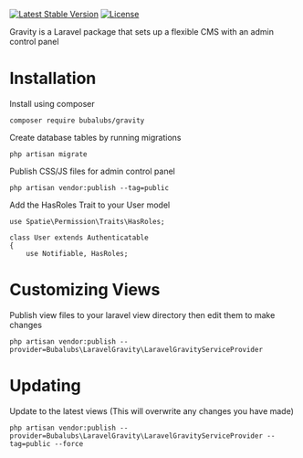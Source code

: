 [![Latest Stable Version](https://poser.pugx.org/bubalubs/gravity/v/stable)](https://packagist.org/packages/bubalubs/gravity)
[![License](https://poser.pugx.org/bubalubs/gravity/license)](https://packagist.org/packages/bubalubs/gravity)

Gravity is a Laravel package that sets up a flexible CMS with an admin control panel

# Installation

Install using composer

`composer require bubalubs/gravity`

Create database tables by running migrations

`php artisan migrate`

Publish CSS/JS files for admin control panel

`php artisan vendor:publish --tag=public`

Add the HasRoles Trait to your User model

```
use Spatie\Permission\Traits\HasRoles;

class User extends Authenticatable
{
    use Notifiable, HasRoles;
```

# Customizing Views

Publish view files to your laravel view directory then edit them to make changes

`php artisan vendor:publish --provider=Bubalubs\LaravelGravity\LaravelGravityServiceProvider`

# Updating

Update to the latest views (This will overwrite any changes you have made)

`php artisan vendor:publish --provider=Bubalubs\LaravelGravity\LaravelGravityServiceProvider --tag=public --force`
